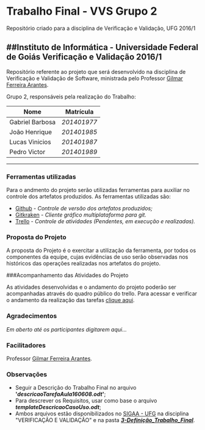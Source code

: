# Trabalho Final - VVS Grupo 2
Repositório criado para a disciplina de Verificação e Validação, UFG 2016/1

##Instituto de Informática - Universidade Federal de Goiás
Verificação e Validação 2016/1
--------

Repositório referente ao projeto que será desenvolvido na disciplina de Verificação e Validação de Software, ministrada pelo Professor [Gilmar Ferreira Arantes](mailto:gilmar.arantes@ufg.br).

Grupo 2, responsáveis pela realização do Trabalho:

Nome      |   Matrícula
----------|-----------------
Gabriel Barbosa   | _201401977_
João Henrique  | _201401985_
Lucas Vinicios   | _201401987_
Pedro Victor     | _201401989_
---------

### Ferramentas utilizadas

Para o andmento do projeto serão utilizadas ferramentas para auxiliar no controle dos artefatos produzidos. As ferramentas utilizadas são:

- [Github](https://github.com) - _Controle de versão dos artefatos produzidos;_
- [Gitkraken](https://www.gitkraken.com) - _Cliente gráfico multiplataforma para git._
- [Trello](https://trello.com) - _Controle de atividades (Pendentes, em execução e realizadas)._


### Proposta do Projeto

A proposta do Projeto é o exercitar a utilização da ferramenta, por todos os componentes da equipe, cujas evidências de uso serão observadas nos históricos das operações realizadas nos artefatos do projeto.

###Acompanhamento das Atividades do Projeto

As atividades desenvolvidas e o andamento do projeto poderão ser acompanhadas através do quadro público do trello. Para acessar e verificar o andamento da realização das tarefas [clique aqui]().

### Agradecimentos

_Em aberto até os participantes digitarem aqui..._

### Facilitadores

Professor [Gilmar Ferreira Arantes](mailto:gilmar.arantes@ufg.br).


### Observações

* Seguir a Descrição do Trabalho Final no arquivo **'_descricaoTarefaAula160608.odt_'**;
* Para descrever os Requisitos, usar como base o arquivo **_templateDescricaoCasoUso.odt_**;
* Ambos arquivos estão disponibilizados no [SIGAA - UFG](https://sigaa.sistemas.ufg.br) na disciplina "VERIFICAÇÃO E VALIDAÇÃO" e na pasta [**_3-Definição_Trabalho_Final_**](https://github.com/joaoHenrique666/vvs-grupo2/3-Definição_Trabalho_Final).